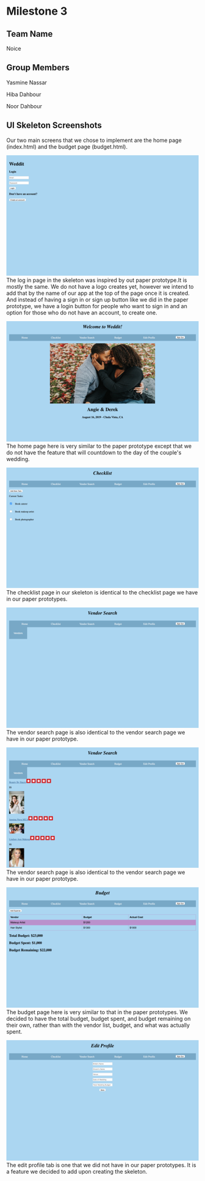 # Milestone 3

## Team Name
Noice

## Group Members
Yasmine Nassar

Hiba Dahbour

Noor Dahbour

 

## UI Skeleton Screenshots
Our two main screens that we chose to implement are the home page (index.html)
and the budget page (budget.html).

![Login Page](static_files/pics/milestone3/login.png)
The log in page in the skeleton was inspired by out paper prototype.It is mostly the same. We do not have a logo creates yet, however we intend to add that by the name of our app at the top of the page once it is created. And instead of having a sign in or sign up button like we did in the paper prototype, we have a login button for people who want to sign in and an option for those who do not have an account, to create one. 

![Home Page](static_files/pics/milestone3/home.png)
The home page here is very similar to the paper prototype except that we do not have the feature that will countdown to the day of the couple's wedding.

![Checklist Page](static_files/pics/milestone3/checklist.png)
The checklist page in our skeleton is identical to the checklist page we have in our paper prototypes.

![Search Page](static_files/pics/milestone3/search1.png)
The vendor search page is also identical to the vendor search page we have in our paper prototype.

![Search Page](static_files/pics/milestone3/search2.png)
The vendor search page is also identical to the vendor search page we have in our paper prototype.

![Budget Page](static_files/pics/milestone3/budget.png)
The budget page here is very similar to that in the paper prototypes. We decided to have the total budget, budget spent, and budget remaining on their own, rather than with the vendor list, budget, and what was actually spent.

![Profile Page](static_files/pics/milestone3/profile.png)
The edit profile tab is one that we did not have in our paper prototypes. It is a feature we decided to add upon creating the skeleton. 
